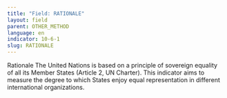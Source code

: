 ```yaml
---
title: "Field: RATIONALE"
layout: field
parent: OTHER_METHOD
language: en
indicator: 10-6-1
slug: RATIONALE
---
```

Rationale
The United Nations is based on a principle of sovereign equality of all its Member States (Article 2, UN Charter). This indicator aims to measure the degree to which States enjoy equal representation in different international organizations.